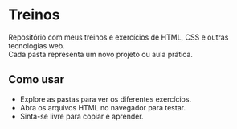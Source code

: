 # Treinos

Repositório com meus treinos e exercícios de HTML, CSS e outras tecnologias web.  
Cada pasta representa um novo projeto ou aula prática.

## Como usar

- Explore as pastas para ver os diferentes exercícios.
- Abra os arquivos HTML no navegador para testar.
- Sinta-se livre para copiar e aprender.
